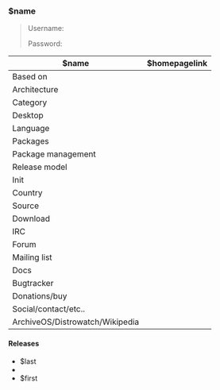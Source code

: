 ### $name

>
>
>

> Username:
>
> Password:

| $name | $homepagelink |
|--------------------|--|
| Based on           |  |
| Architecture       |  |
| Category           |  |
| Desktop            |  |
| Language           |  |
| Packages           |  |
| Package management |  |
| Release model      |  |
| Init               |  |
| Country            |  |
| Source |  |
| Download |  |
| IRC |  |
| Forum |  |
| Mailing list |  |
| Docs |  |
| Bugtracker |  |
| Donations/buy |  |
| Social/contact/etc.. |  |
| ArchiveOS/Distrowatch/Wikipedia |  |

#### Releases

* $last
* 
* $first

